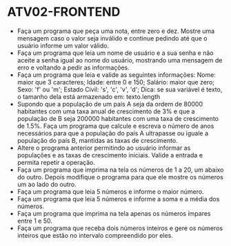# ATV02-FRONTEND

- Faça um programa que peça uma nota, entre zero e dez. Mostre uma mensagem caso o valor seja inválido e continue pedindo até que o usuário informe um valor válido. 
- Faça um programa que leia um nome de usuário e a sua senha e não aceite a senha igual ao nome do usuário, mostrando uma mensagem de erro e voltando a pedir as informações. 
- Faça um programa que leia e valide as seguintes informações:
Nome: maior que 3 caracteres;
Idade: entre 0 e 150;
Salário: maior que zero;
Sexo: 'f' ou 'm';
Estado Civil: 's', 'c', 'v', 'd';
Dica: se sua variável é texto, o tamanho dela está armazenado em: texto.length
- Supondo que a população de um país A seja da ordem de 80000 habitantes com uma taxa anual de crescimento de 3% e que a população de B seja 200000 habitantes com uma taxa de crescimento de 1.5%. Faça um programa que calcule e escreva o número de anos necessários para que a população do país A ultrapasse ou iguale a população do país B, mantidas as taxas de crescimento.
- Altere o programa anterior permitindo ao usuário informar as populações e as taxas de crescimento iniciais. Valide a entrada e permita repetir a operação.
- Faça um programa que imprima na tela os números de 1 a 20, um abaixo do outro. Depois modifique o programa para que ele mostre os números um ao lado do outro.
- Faça um programa que leia 5 números e informe o maior número.
- Faça um programa que leia 5 números e informe a soma e a média dos números. 
- Faça um programa que imprima na tela apenas os números ímpares entre 1 e 50.
- Faça um programa que receba dois números inteiros e gere os números inteiros que estão no intervalo compreendido por eles.

